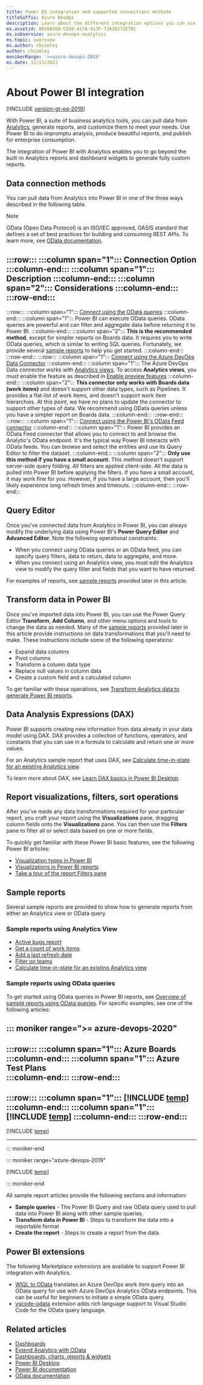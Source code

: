 ```yaml
---
title: Power BI integration and supported connections methods
titleSuffix: Azure DevOps
description: Learn about the different integration options you can use to connect to Power BI to access Analytics for Azure DevOps.
ms.assetid: 8026A5ED-CD58-417A-913F-72A20272E7DC
ms.subservice: azure-devops-analytics
ms.topic: overview
ms.author: chcomley
author: chcomley
monikerRange: '>=azure-devops-2019'
ms.date: 12/13/2022
---
```


# About Power BI integration

[!INCLUDE [version-gt-eq-2019](../../includes/version-gt-eq-2019.md)]


With Power BI, a suite of business analytics tools, you can pull data from [Analytics](what-is-analytics.md), generate reports, and customize them to meet your needs. Use Power BI to do impromptu analysis, produce beautiful reports, and publish for enterprise consumption.

The integration of Power BI with Analytics enables you to go beyond the built-in Analytics reports and dashboard widgets to generate fully custom reports. 

## Data connection methods

You can pull data from Analytics into Power BI in one of the three ways described in the following table.

> [!NOTE]  
> OData (Open Data Protocol) is an ISO/IEC approved, OASIS standard that defines a set of best practices for building and consuming REST APIs. To learn more, see [OData documentation](/odata/).

:::row:::
   :::column span="1":::
   **Connection Option**
   :::column-end:::
   :::column span="1":::
   **Description**
   :::column-end:::
   :::column span="2":::
   **Considerations**
   :::column-end:::
:::row-end:::
---
:::row:::
   :::column span="1":::
   [Connect using the OData queries](odataquery-connect.md)
   :::column-end:::
   :::column span="1":::
   Power BI can execute OData queries. OData queries are powerful and can filter and aggregate data before returning it to Power BI.
   :::column-end:::
   :::column span="2":::
   **This is the recommended method**, except for simpler reports on Boards data. It requires you to write OData queries, which is similar to writing SQL queries. Fortunately, we provide several [sample reports](sample-odata-overview.md)</a> to help you get started.
   :::column-end:::
:::row-end:::
:::row:::
   :::column span="1":::
   [Connect using the Azure DevOps Data Connector](data-connector-connect.md)
   :::column-end:::
   :::column span="1":::
   The Azure DevOps Data connector works with [Analytics views](what-are-analytics-views.md)</a>. To access **Analytics views**, you must enable the feature as described in [Enable preview features](../../project/navigation/preview-features.md)</a>
   :::column-end:::
   :::column span="2":::
   **This connector only works with Boards data (work items)** and doesn't support other data types, such as Pipelines. It provides a flat-list of work items, and doesn't support work item hierarchies. At this point, we have no plans to update the connector to support other types of data. We recommend using OData queries unless you have a simpler report on Boards data.
   :::column-end:::
:::row-end:::
:::row:::
   :::column span="1":::
   [Connect using the Power BI's OData Feed connector](access-analytics-power-bi.md)
   :::column-end:::
   :::column span="1":::
   Power BI provides an OData Feed connector that allows you to connect to and browse the Analytic's OData endpoint. It's the typical way Power BI interacts with OData feeds. You can browse and select the entities and use its Query Editor to filter the dataset.
   :::column-end:::
   :::column span="2":::
   **Only use this method if you have a small account.** This method doesn't support server-side query folding. All filters are applied client-side. All the data is pulled into Power BI before applying the filters. If you have a small account, it may work fine for you. However, if you have a large account, then you'll likely experience long refresh times and timeouts.
   :::column-end:::
:::row-end:::


## Query Editor

Once you've connected data from Analytics in Power BI, you can always modify the underlying data using Power BI's **Power Query Editor** and **Advanced Editor**. Note the following operational constraints: 

- When you connect using OData queries or an OData feed, you can specify query filters, data to return, data to aggregate, and more. 
- When you connect using an Analytics view, you must edit the Analytics view to modify the query filter and fields that you want to have returned. 

For examples of reports, see [sample reports](#sample-reports) provided later in this article. 


## Transform data in Power BI

Once you've imported data into Power BI, you can use the Power Query Editor **Transform**, **Add Column**, and other menu options and tools to change the data as needed. Many of the [sample reports](#sample-reports) provided later in this article provide instructions on data transformations that you'll need to make. These instructions include some of the following operations: 

- Expand data columns  
- Pivot columns  
- Transform a column data type  
- Replace null values in column data 
- Create a custom field and a calculated column 

To get familiar with these operations, see [Transform Analytics data to generate Power BI reports](transform-analytics-data-report-generation.md).


## Data Analysis Expressions (DAX) 

Power BI supports creating new information from data already in your data model using DAX. DAX provides a collection of functions, operators, and constants that you can use in a formula to calculate and return one or more values. 

For an Analytics sample report that uses DAX, see [Calculate time-in-state for an existing Analytics view](create-timeinstate-report.md). 

To learn more about DAX, see [Learn DAX basics in Power BI Desktop](/power-bi/transform-model/desktop-quickstart-learn-dax-basics).


## Report visualizations, filters, sort operations 

After you've made any data transformations required for your particular report, you craft your report using the **Visualizations** pane, dragging column fields onto the **Visualizations** pane. You can then use the **Filters** pane to filter all or select data based on one or more fields. 
 
To quickly get familiar with these Power BI basic features, see the following Power BI articles: 
- [Visualization types in Power BI](/power-bi/visuals/power-bi-visualization-types-for-reports-and-q-and-a)
- [Visualizations in Power BI reports](/power-bi/visuals/power-bi-report-visualizations)
- [Take a tour of the report Filters pane](/power-bi/consumer/end-user-report-filter) 
 


## Sample reports

Several sample reports are provided to show how to generate reports from either an Analytics view or OData query. 

### Sample reports using Analytics View

- [Active bugs report](active-bugs-sample-report.md)  
- [Get a count of work items](data-connector-examples.md)  
- [Add a last refresh date](add-last-refresh-time.md)   
- [Filter on teams](create-team-filter.md)   
- [Calculate time-in-state for an existing Analytics view](create-timeinstate-report.md)   

### Sample reports using OData queries

To get started using OData queries in Power BI reports, see [Overview of sample reports using OData queries](sample-odata-overview.md). For specific examples, see one of the following articles: 
 

::: moniker range=">= azure-devops-2020"
---
:::row:::
   :::column span="1":::
      **Azure Boards**
   :::column-end:::
   :::column span="1":::
      **Azure Test Plans**  
   :::column-end:::
:::row-end:::
---
:::row:::
   :::column span="1":::
      [!INCLUDE [temp](includes/sample-fulllist.md)]
   :::column-end:::
   :::column span="1":::
      [!INCLUDE [temp](includes/sample-full-list-test-plans.md)]
   :::column-end:::
:::row-end:::
---

[!INCLUDE [temp](includes/sample-full-list-pipelines.md)]

--- 
::: moniker-end

::: moniker range="azure-devops-2019"

[!INCLUDE [temp](includes/sample-fulllist.md)] 

::: moniker-end

All sample report articles provide the following sections and information: 

* **Sample queries** - The Power BI Query and raw OData query used to pull data into Power BI along with other sample queries.
* **Transform data in Power BI** - Steps to transform the data into a reportable format
* **Create the report** - Steps to create a report from the data.

## Power BI extensions 

The following Marketplace extensions are available to support Power BI integration with Analytics.

- [WIQL to OData](https://marketplace.visualstudio.com/items?itemName=ms-eswm.wiql-to-odata) translates an Azure DevOps work item query into an OData query for use with Azure DevOps Analytics OData endpoints. This can be useful for beginners to initiate a simple OData query.
- [vscode-odata](https://marketplace.visualstudio.com/items?itemName=stansw.vscode-odata) extension adds rich language support to Visual Studio Code for the OData query language. 
 


## Related articles

- [Dashboards](../dashboards/dashboards.md)
- [Extend Analytics with OData](../extend-analytics/quick-ref.md)    
- [Dashboards, charts, reports & widgets](../dashboards/overview.md)  
- [Power BI Desktop](/power-bi/fundamentals/desktop-get-the-desktop) 
- [Power BI documentation](/power-bi)
- [OData documentation](/odata/)
 